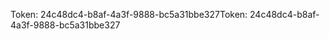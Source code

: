 <span data-ttu-id="3d975-101">Token: 24c48dc4-b8af-4a3f-9888-bc5a31bbe327</span><span class="sxs-lookup"><span data-stu-id="3d975-101">Token: 24c48dc4-b8af-4a3f-9888-bc5a31bbe327</span></span>